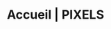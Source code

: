 ---
title: "Accueil | PIXELS"
heading : "PIXELS, l'association audiovisuelle de l'École Centrale de Lyon"
---